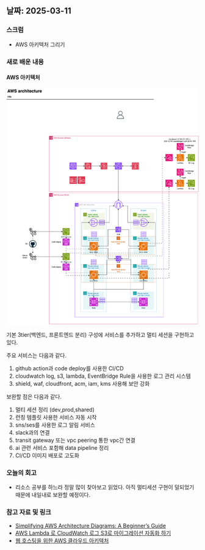 ## 날짜: 2025-03-11

### 스크럼
- AWS 아키텍처 그리기
  
### 새로 배운 내용
#### AWS 아키텍처
<img src= img/36.png>

기본 3tier(백엔드, 프론트엔드 분리) 구성에 서비스를 추가하고 멀티 세션을 구현하고 있다.

주요 서비스는 다음과 같다.

1. github action과 code deploy를 사용한 CI/CD
2. cloudwatch log, s3, lambda, EventBridge Rule을 사용한 로그 관리 시스템
3. shield, waf, cloudfront, acm, iam, kms 사용해 보안 강화

보완할 점은 다음과 같다.
1. 멀티 세션 정리 (dev,prod,shared)
2. 런칭 템플릿 사용한 서비스 자동 시작
3. sns/ses를 사용한 로그 알림 서비스
4. slack과의 연결
5. transit gateway 또는 vpc peering 통한 vpc간 연결
6. ai 관련 서비스 포함해 data pipeline 정리
7. CI/CD 이미지 배포로 고도화

### 오늘의 회고
- 리소스 공부를 하느라 정말 많이 찾아보고 읽었다. 아직 멀티세션 구현이 덜되었기 때문에 내일내로 보완할 예정이다.
  
### 참고 자료 및 링크
- [Simplifying AWS Architecture Diagrams: A Beginner’s Guide](https://medium.com/@KeithMOtieno/simplifying-aws-architecture-diagrams-a-beginners-guide-9f2b9db57976)
- [AWS Lambda 로 CloudWatch 로그 S3로 마이그레이션 자동화 하기](https://velog.io/@joshuara7235/AWS-Lambda-%EB%A1%9C-CloudWatch-%EB%A1%9C%EA%B7%B8-S3%EB%A1%9C-%EB%A7%88%EC%9D%B4%EA%B7%B8%EB%A0%88%EC%9D%B4%EC%85%98-%EC%9E%90%EB%8F%99%ED%99%94-%ED%95%98%EA%B8%B0)
- [웹 호스팅을 위한 AWS 클라우드 아키텍처](https://docs.aws.amazon.com/ko_kr/whitepapers/latest/web-application-hosting-best-practices/an-aws-cloud-architecture-for-web-hosting.html)